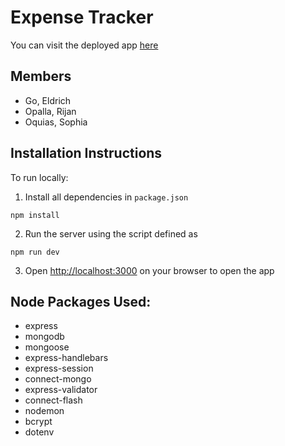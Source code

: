 # Expense Tracker

You can visit the deployed app [here](https://expense-cracker.herokuapp.com/)

## Members
- Go, Eldrich
- Opalla, Rijan
- Oquias, Sophia

## Installation Instructions 
To run locally: 
1. Install all dependencies in `package.json` 
```shell
npm install
```
2. Run the server using the script defined as 
```shell
npm run dev
```
3. Open [http://localhost:3000](http://localhost:3000) on your browser to open the app

## Node Packages Used: 
- express
- mongodb
- mongoose
- express-handlebars
- express-session
- connect-mongo
- express-validator
- connect-flash
- nodemon
- bcrypt
- dotenv